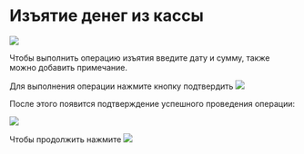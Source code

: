# Изъятие денег из кассы
![](https://github.com/smpb05/DSS-Retail/blob/project-screenshots/%D0%B8%D0%B7%D1%8A%D1%8F%D1%82%D0%B8%D0%B5%20%D0%B4%D0%B5%D0%BD%D0%B5%D0%B3%20%D0%B8%D0%B7%20%D0%BA%D0%B0%D1%81%D1%81%D1%8B.png)

Чтобы выполнить операцию изъятия введите дату и сумму, также можно добавить примечание.

Для выполнения операции нажмите кнопку подтвердить ![](https://github.com/smpb05/DSS-Retail/blob/project-screenshots/%D0%BA%D0%BD%D0%BE%D0%BF%D0%BA%D0%B0%20%D0%BF%D0%BE%D0%B4%D1%82%D0%B2%D0%B5%D1%80%D0%B4%D0%B8%D1%82%D1%8C.png)


После этого появится подтверждение успешного проведения операции:

![](https://github.com/smpb05/DSS-Retail/blob/project-screenshots/%D0%98%D0%B7%D1%8A%D1%8F%D1%82%D0%B8%D0%B5%20%D0%BF%D0%BE%D0%B4%D1%82%D0%B2.png)

Чтобы продолжить нажмите ![](https://github.com/smpb05/DSS-Retail/blob/project-screenshots/%D0%BA%D0%BD%D0%BE%D0%BF%D0%BA%D0%B0%20%D1%81%20%D0%BA%D1%80%D0%B5%D1%81%D1%82%D0%B8%D0%BA%D0%BE%D0%BC.png)
